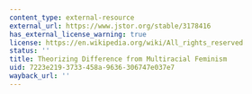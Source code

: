 ```yaml
---
content_type: external-resource
external_url: https://www.jstor.org/stable/3178416
has_external_license_warning: true
license: https://en.wikipedia.org/wiki/All_rights_reserved
status: ''
title: Theorizing Difference from Multiracial Feminism
uid: 7223e219-3733-458a-9636-306747e037e7
wayback_url: ''
---
```

